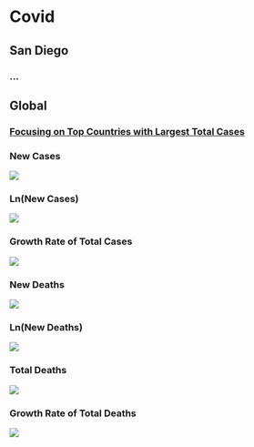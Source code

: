 # Covid

## San Diego 
### ...

## Global

### [Focusing on Top Countries with Largest Total Cases](https://github.com/jasonjusto/Covid/blob/master/Globally.R) 

### New Cases
![](/images_global/new_cases.png)

### Ln(New Cases)
![](/images_global/ln_new_cases.png)

### Growth Rate of Total Cases
![](/images_global/delt_total_cases.png)

### New Deaths
![](/images_global/new_deaths.png)

### Ln(New Deaths)
![](/images_global/ln_new_deaths.png)

### Total Deaths
![](/images_global/total_deaths.png)

### Growth Rate of Total Deaths
![](/images_global/delt_total_deaths.png)

